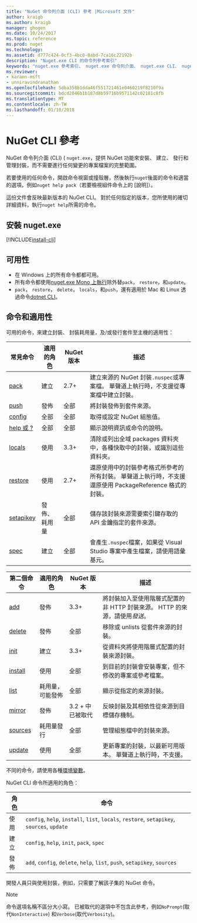 ```yaml
---
title: "NuGet 命令列介面 (CLI) 參考 |Microsoft 文件"
author: kraigb
ms.author: kraigb
manager: ghogen
ms.date: 10/24/2017
ms.topic: reference
ms.prod: nuget
ms.technology: 
ms.assetid: d777c424-0cf3-4bc0-8abd-7ca16c22192b
description: "Nuget.exe CLI 的命令列參考索引"
keywords: "nuget.exe 參考索引、 nuget.exe 命令列介面、 nuget.exe CLI、 nuget 命令"
ms.reviewer:
- karann-msft
- unniravindranathan
ms.openlocfilehash: 5dba358b1dda46f551721461e0460219f8210f9a
ms.sourcegitcommit: bdcd2046b1b187d8b59716b9571142c02181c8fb
ms.translationtype: MT
ms.contentlocale: zh-TW
ms.lasthandoff: 01/10/2018
---
```

# <a name="nuget-cli-reference"></a>NuGet CLI 參考

NuGet 命令列介面 (CLI) ( `nuget.exe`，提供 NuGet 功能來安裝、 建立、 發行和管理封裝，而不需要進行任何變更的專案檔案的完整範圍。

若要使用的任何命令，開啟命令視窗或撞殼層，然後執行`nuget`後面的命令和適當的選項，例如`nuget help pack`（若要檢視組件命令上的 [說明]）。

這份文件會反映最新版本的 NuGet CLI。 對於任何指定的版本，您所使用的確切詳細資料，執行`nuget help`所需的命令。

## <a name="installing-nugetexe"></a>安裝 nuget.exe

[!INCLUDE[install-cli](../includes/install-cli.md)]

## <a name="availability"></a>可用性

- 在 Windows 上的所有命令都都可用。
- 所有命令都使用[nuget.exe Mono 上執行](../guides/install-nuget.md#mac-osx-and-linux)除外替`pack`， `restore`，和`update`。
- `pack`， `restore`， `delete`， `locals`，和`push`，還有適用於 Mac 和 Linux 透過命令[dotnet CLI](dotnet-Commands.md)。

## <a name="commands-and-applicability"></a>命令和適用性

可用的命令，來建立封裝、 封裝耗用量，及/或發行套件至主機的適用性：

| 常見命令 | 適用的角色 | NuGet 版本 | 描述 |
| --- | --- | --- | --- |
| [pack](cli-ref-pack.md) | 建立 | 2.7+ | 建立來源的 NuGet 封裝`.nuspec`或專案檔。 單聲道上執行時，不支援從專案檔中建立封裝。 |
| [push](cli-ref-push.md) | 發佈 | 全部 | 將封裝發佈到套件來源。 |
| [config](cli-ref-config.md) | 全部 | 全部 | 取得或設定 NuGet 組態值。 |
| [help 或 ?](cli-ref-help.md) | 全部 | 全部 | 顯示說明資訊或命令的說明。 |
| [locals](cli-ref-locals.md) | 使用 | 3.3+ | 清除或列出全域 packages 資料夾中，各種快取中的封裝，或識別這些資料夾。 |
| [restore](cli-ref-restore.md) | 使用 | 2.7+ | 還原使用中的封裝參考格式所參考的所有封裝。 單聲道上執行時，不支援還原使用 PackageReference 格式的封裝。 |
| [setapikey](cli-ref-setapikey.md) | 發佈、 耗用量 | 全部 | 儲存該封裝來源需要索引鍵存取的 API 金鑰指定的套件來源。 |
| [spec](cli-ref-spec.md) | 建立 | 全部 | 會產生`.nuspec`檔案，如果從 Visual Studio 專案中產生檔案，請使用語彙基元。 |


| 第二個命令 | 適用的角色 | NuGet 版本 | 描述 |
| --- | --- | --- | --- |
| [add](cli-ref-add.md) | 發佈 | 3.3+ | 將封裝加入至使用階層式配置的非 HTTP 封裝來源。 HTTP 的來源，請使用*發送*。 |
| [delete](cli-ref-delete.md) | 發佈 | 全部 | 移除或 unlists 從套件來源的封裝。 |
| [init](cli-ref-init.md) | 建立 | 3.3+ | 從資料夾將使用階層式配置的封裝來源封裝。 |
| [install](cli-ref-install.md) | 使用 | 全部 | 到目前的封裝會安裝專案，但不修改的專案或參考檔案。 |
| [list](cli-ref-list.md) | 耗用量，可能發佈 | 全部 | 顯示從指定的來源封裝。 |
| [mirror](cli-ref-mirror.md) | 發佈 | 3.2 + 中已被取代 | 反映封裝及其相依性從來源到目標儲存機制。 |
| [sources](cli-ref-sources.md) | 耗用量發行 | 全部 | 管理組態檔中的封裝來源。 |
| [update](cli-ref-update.md) | 使用 | 全部 | 更新專案的封裝，以最新可用版本。 單聲道上執行時，不支援。 |

不同的命令，請使用各種[環境變數](cli-ref-environment-variables.md)。

NuGet CLI 命令所適用的角色：

| 角色 | 命令 |
| --- | --- |
| 使用 | `config`, `help`, `install`, `list`, `locals`, `restore`, `setapikey`, `sources`, `update` |
| 建立 | `config`, `help`, `init`, `pack`, `spec` |
| 發佈 | `add`, `config`, `delete`, `help`, `list`, `push`, `setapikey`, `sources` |

開發人員只與使用封裝，例如，只需要了解該子集的 NuGet 命令。

> [!Note]
> 命令選項名稱不區分大小寫。 已被取代的選項中不包含此參考，例如`NoPrompt`(取代`NonInteractive`) 和`Verbose`(取代`Verbosity`)。
